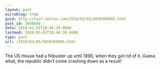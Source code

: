 ```yaml
---
layout: post
microblog: true
guid: http://twit.vmstan.com/2010/03/01/9850360085.html
post_id: 3048608
date: 2010-03-01T18:44:39-0600
lastmod: 2010-03-01T18:44:39-0600
type: post
url: /2010/03/01/9850360085.html
---
```

The US House had a filibuster up until 1890, when they got rid of it. Guess what, the republic didn't come crashing down as a result!
